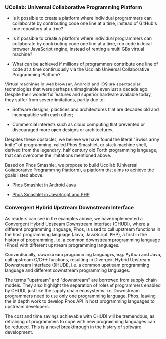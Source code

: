 ### UCollab: Universal Collaborative Programming Platform



- Is it possible to create a platform where individual programmers can collaborate by contributing code one line at a time, instead of GitHub's one repository at a time? 

- Is it possible to create a platform where individual programmers can collaborate by contributing code one line at a time, run code in local browser JavaScript engine, instead of renting a multi GBs virtual machine?

- What can be achieved if millions of programmers contribute one line of code at a time continuously via the Ucollab Universal Collaborative Programming Platform?

<!--
Ask questions in this fashion to arouse reader's interests. 
-->

Virtual machines in web browser, Android and iOS are spectacular technologies that were perhaps unimaginable even just a decade ago. Despite their wonderful features and superior hardware available today, they suffer from severe limitations, partly due to:

- Software designs, practices and architectures that are decades old and incompatible with each other;

- Commercial interests such as cloud computing that prevented or discouraged more open designs or architectures.

Despites these obstacles, we believe we have found the literal "Swiss army knife" of programming, called Phos Smashlet, or stack machine shell, derived from the legendary, half century old Forth programming language, that can overcome the limitations mentioned above. 

Based on Phos Smashlet, we propose to build Ucollab (Universal Collaborative Programming Platform), a platform that aims to achieve the goals listed above. 

- [ Phos Smashlet in Android Java ](https://github.com/udexon/Homoiconism/blob/master/Android_Java_Phos.md)

- [ Phos Smashlet in JavaScript and PHP ](https://github.com/udexon/GOEHDOM/blob/master/Phos_Smashlet.md)

### Convergent Hybrid Upstream Downstream Interface

As readers can see in the examples above, we have implemented a Convergent Hybrid Upstream Downstream Interface (CHUDI), where a different programming language, Phos, is used to call upstream functions in the host programming language (Java, JavaScript, PHP), a first in the history of programming, i.e. a common downstream programming language (Phos) with different upstream programming languages. 

Conventionally, downstream programming languages, e.g. Python and Java, call upstream C/C++ functions, resulting in Divergent Hybrid Upstream Downstream Interface (DHUDI), i.e. a common upstream programming language and different downstream programming languages. 

The terms "upstream" and "downstream" are borrowed from supply chain models. They also highlight the separation of roles of programmers enabled by CHUDI, just like the supply chain ecosystems. i.e. Downstream programmers need to use only one programming language, Phos, leaving the in depth work to develop Phos API in host programming languages to upstream developers.

The cost and time savings achievable with CHUDI will be tremendous, as retraining of programmers to cope with new programming languages can be reduced. This is a novel breakthrough in the history of software development. 
